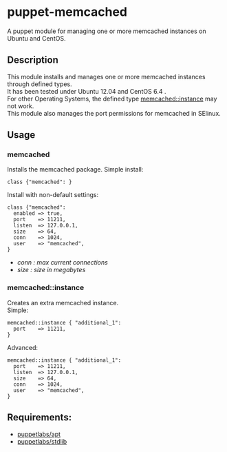 puppet-memcached
================

A puppet module for managing one or more memcached instances on Ubuntu and CentOS.

## Description
This module installs and manages one or more memcached instances through defined types.  
It has been tested under Ubuntu 12.04 and CentOS 6.4 .  
For other Operating Systems, the defined type [memcached::instance](#memcachedinstance) may not work.  
This module also manages the port permissions for memcached in SElinux.  

## Usage

### memcached
Installs the memcached package.
Simple install:

    class {"memcached": }
    
Install with non-default settings:

    class {"memcached":
      enabled => true,
      port    => 11211,
      listen  => 127.0.0.1,
      size    => 64,
      conn    => 1024,
      user    => "memcached",
    }
    
* *conn : max current connections*
* *size : size in megabytes*

### memcached::instance
Creates an extra memcached instance.  
Simple:

    memcached::instance { "additional_1":
      port    => 11211,
    }

Advanced:

    memcached::instance { "additional_1":
      port    => 11211,
      listen  => 127.0.0.1,
      size    => 64,
      conn    => 1024,
      user    => "memcached",
    }


## Requirements:
* [puppetlabs/apt](https://forge.puppetlabs.com/puppetlabs/apt)
* [puppetlabs/stdlib](https://forge.puppetlabs.com/puppetlabs/stdlib)
